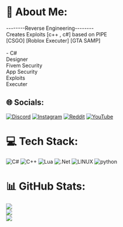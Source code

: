# 💫 About Me:
--------Reverse Engineering--------<br>Creates Exploits [c++ , c#] based on PIPE
<br>[CSGO] [Roblox Executer] [GTA SAMP]
<br><br>- C#<br>Designer<br>Fivem Security<br>App Security<br>Exploits<br>Executer

## 🌐 Socials:
[![Discord](https://img.shields.io/badge/Discord-%237289DA.svg?logo=discord&logoColor=white)](https://discord.gg/RkDRNSh4SK) [![Instagram](https://img.shields.io/badge/Instagram-%23E4405F.svg?logo=Instagram&logoColor=white)](https://instagram.com/yub__y) [![Reddit](https://img.shields.io/badge/Reddit-%23FF4500.svg?logo=Reddit&logoColor=white)](https://reddit.com/user/YuB-X) [![YouTube](https://img.shields.io/badge/YouTube-%23FF0000.svg?logo=YouTube&logoColor=white)](https://youtube.com/@YuB-X) 

# 💻 Tech Stack:
![C#](https://img.shields.io/badge/c%23-%23239120.svg?style=for-the-badge&logo=c-sharp&logoColor=white) ![C++](https://img.shields.io/badge/c++-%2300599C.svg?style=for-the-badge&logo=c%2B%2B&logoColor=white) ![Lua](https://img.shields.io/badge/lua-%232C2D72.svg?style=for-the-badge&logo=lua&logoColor=white) ![.Net](https://img.shields.io/badge/.NET-5C2D91?style=for-the-badge&logo=.net&logoColor=white) ![LINUX](https://img.shields.io/badge/Linux-FCC624?style=for-the-badge&logo=linux&logoColor=black)
![python](https://img.shields.io/badge/Python-%23239120.svg?style=for-the-badge&logo=c-sharp&logoColor=white)

# 📊 GitHub Stats:
![](https://github-readme-stats.vercel.app/api?username=YuB-W&theme=dark&hide_border=false&include_all_commits=false&count_private=false)<br/>
![](https://github-readme-streak-stats.herokuapp.com/?user=YuB-W&theme=dark&hide_border=false)<br/>
![](https://github-readme-stats.vercel.app/api/top-langs/?username=YuB-W&theme=dark&hide_border=false&include_all_commits=false&count_private=false&layout=compact)

<!-- Proudly created with GPRM ( https://gprm.itsvg.in ) -->
